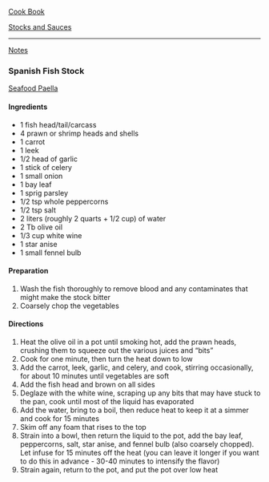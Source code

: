 [Cook Book](https://github.com/vmsmith/CookBook/blob/master/README.md)  

[Stocks and Sauces](https://github.com/vmsmith/CookBook/blob/master/sauces.md)    

-----  

[Notes](https://github.com/vmsmith/CookBook/blob/master/notes.md)  

### Spanish Fish Stock  

[Seafood Paella](https://github.com/vmsmith/CookBook/blob/master/rice_risotto_paella-seafood.md)  

#### Ingredients  

* 1 fish head/tail/carcass    
* 4 prawn or shrimp heads and shells    
* 1 carrot  
* 1 leek  
* 1/2 head of garlic 
* 1 stick of celery  
* 1 small onion  
* 1 bay leaf  
* 1 sprig parsley  
* 1/2 tsp whole peppercorns  
* 1/2 tsp salt  
* 2 liters (roughly 2 quarts + 1/2 cup) of water  
* 2 Tb olive oil  
* 1/3 cup white wine  
* 1 star anise  
* 1 small fennel bulb    

#### Preparation   

1. Wash the fish thoroughly to remove blood and any contaminates that might make the stock bitter  
2. Coarsely chop the vegetables  

#### Directions  

1. Heat the olive oil in a pot until smoking hot, add the prawn heads, crushing them to squeeze out the various juices and “bits”  
2. Cook for one minute, then turn the heat down to low  
3. Add the carrot, leek, garlic, and celery, and cook, stirring occasionally, for about 10 minutes until vegetables are soft  
4. Add the fish head and brown on all sides  
5. Deglaze with the white wine, scraping up any bits that may have stuck to the pan, cook until most of the liquid has evaporated  
6. Add the water, bring to a boil, then reduce heat to keep it at a simmer and cook for 15 minutes   
7. Skim off any foam that rises to the top  
8. Strain into a bowl, then return the liquid to the pot, add the bay leaf, peppercorns, salt, star anise, and fennel bulb (also coarsely chopped). Let infuse for 15 minutes off the heat (you can leave it
longer if you want to do this in advance - 30-40 minutes to intensify the flavor)  
9. Strain again, return to the pot, and put the pot over low heat
